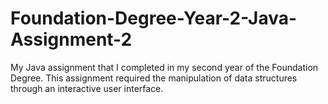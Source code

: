 # Foundation-Degree-Year-2-Java-Assignment-2
My Java assignment that I completed in my second year of the Foundation Degree. This assignment required the manipulation of data structures through an interactive user interface.
